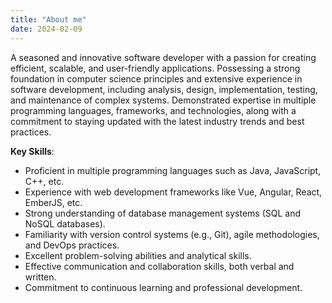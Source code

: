 ```yaml
---
title: "About me"
date: 2024-02-09
---
```


A seasoned and innovative software developer with a passion for creating efficient, scalable, and user-friendly applications. Possessing a strong foundation in computer science principles and extensive experience in software development, including analysis, design, implementation, testing, and maintenance of complex systems. Demonstrated expertise in multiple programming languages, frameworks, and technologies, along with a commitment to staying updated with the latest industry trends and best practices.

**Key Skills**:

- Proficient in multiple programming languages such as Java, JavaScript, C++, etc.
- Experience with web development frameworks like Vue, Angular, React, EmberJS, etc.
- Strong understanding of database management systems (SQL and NoSQL databases).
- Familiarity with version control systems (e.g., Git), agile methodologies, and DevOps practices.
- Excellent problem-solving abilities and analytical skills.
- Effective communication and collaboration skills, both verbal and written.
- Commitment to continuous learning and professional development.
